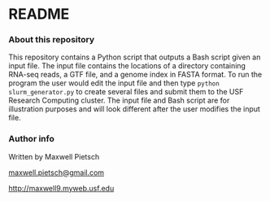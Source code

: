 # README #

### About this repository ###
This repository contains a Python script that outputs a Bash script given an input file. The input file contains the locations of a directory containing RNA-seq reads, a GTF file, and a genome index in FASTA format. To run the program the user would edit the input file and then type `python slurm_generator.py` to create several files and submit them to the USF Research Computing cluster. The input file and Bash script are for illustration purposes and will look different after the user modifies the input file.

### Author info ###
Written by Maxwell Pietsch

maxwell.pietsch@gmail.com

http://maxwell9.myweb.usf.edu